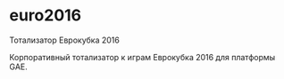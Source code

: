 # euro2016
Тотализатор Еврокубка 2016

Корпоративный тотализатор к играм Еврокубка 2016 для платформы GAE.
